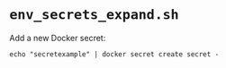 # `env_secrets_expand.sh`
Add a new Docker secret:
````
echo "secretexample" | docker secret create secret -
````